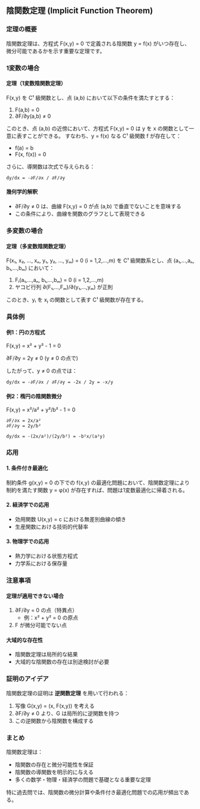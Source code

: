 ## 陰関数定理 (Implicit Function Theorem)

### 定理の概要

陰関数定理は、方程式 F(x,y) = 0 で定義される陰関数 y = f(x) がいつ存在し、微分可能であるかを示す重要な定理です。

### 1変数の場合

#### 定理（1変数陰関数定理）
F(x,y) を C¹ 級関数とし、点 (a,b) において以下の条件を満たすとする：
1. F(a,b) = 0
2. ∂F/∂y(a,b) ≠ 0

このとき、点 (a,b) の近傍において、方程式 F(x,y) = 0 は y を x の関数として一意に表すことができる。
すなわち、y = f(x) なる C¹ 級関数 f が存在して：
- f(a) = b
- F(x, f(x)) = 0

さらに、導関数は次式で与えられる：
```
dy/dx = -∂F/∂x / ∂F/∂y
```

#### 幾何学的解釈
- ∂F/∂y ≠ 0 は、曲線 F(x,y) = 0 が点 (a,b) で垂直でないことを意味する
- この条件により、曲線を関数のグラフとして表現できる

### 多変数の場合

#### 定理（多変数陰関数定理）
F(x₁, x₂, ..., xₙ, y₁, y₂, ..., yₘ) = 0 (i = 1,2,...,m) を C¹ 級関数系とし、点 (a₁,...,aₙ, b₁,...,bₘ) において：
1. Fᵢ(a₁,...,aₙ, b₁,...,bₘ) = 0 (i = 1,2,...,m)
2. ヤコビ行列 ∂(F₁,...,Fₘ)/∂(y₁,...,yₘ) が正則

このとき、yᵢ を xⱼ の関数として表す C¹ 級関数が存在する。

### 具体例

#### 例1：円の方程式
F(x,y) = x² + y² - 1 = 0

∂F/∂y = 2y ≠ 0 (y ≠ 0 の点で)

したがって、y ≠ 0 の点では：
```
dy/dx = -∂F/∂x / ∂F/∂y = -2x / 2y = -x/y
```

#### 例2：楕円の陰関数微分
F(x,y) = x²/a² + y²/b² - 1 = 0

```
∂F/∂x = 2x/a²
∂F/∂y = 2y/b²

dy/dx = -(2x/a²)/(2y/b²) = -b²x/(a²y)
```

### 応用

#### 1. 条件付き最適化
制約条件 g(x,y) = 0 の下での f(x,y) の最適化問題において、陰関数定理により制約を満たす関数 y = φ(x) が存在すれば、問題は1変数最適化に帰着される。

#### 2. 経済学での応用
- 効用関数 U(x,y) = c における無差別曲線の傾き
- 生産関数における技術的代替率

#### 3. 物理学での応用
- 熱力学における状態方程式
- 力学系における保存量

### 注意事項

#### 定理が適用できない場合
1. ∂F/∂y = 0 の点（特異点）
   - 例：x² + y² = 0 の原点
2. F が微分可能でない点

#### 大域的な存在性
- 陰関数定理は局所的な結果
- 大域的な陰関数の存在は別途検討が必要

### 証明のアイデア

陰関数定理の証明は **逆関数定理** を用いて行われる：

1. 写像 G(x,y) = (x, F(x,y)) を考える
2. ∂F/∂y ≠ 0 より、G は局所的に逆関数を持つ
3. この逆関数から陰関数を構成する

### まとめ

陰関数定理は：
- 陰関数の存在と微分可能性を保証
- 陰関数の導関数を明示的に与える
- 多くの数学・物理・経済学の問題で基礎となる重要な定理

特に過去問では、陰関数の微分計算や条件付き最適化問題での応用が頻出である。